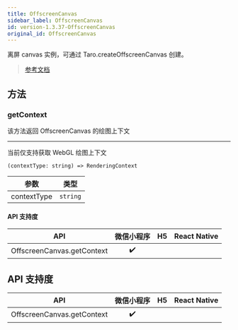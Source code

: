 ```yaml
---
title: OffscreenCanvas
sidebar_label: OffscreenCanvas
id: version-1.3.37-OffscreenCanvas
original_id: OffscreenCanvas
---
```


离屏 canvas 实例，可通过 Taro.createOffscreenCanvas 创建。

> [参考文档](https://developers.weixin.qq.com/miniprogram/dev/api/canvas/OffscreenCanvas.html)

## 方法

### getContext

该方法返回 OffscreenCanvas 的绘图上下文

****

当前仅支持获取 WebGL 绘图上下文

```tsx
(contextType: string) => RenderingContext
```

| 参数 | 类型 |
| --- | --- |
| contextType | `string` |

#### API 支持度

| API | 微信小程序 | H5 | React Native |
| :---: | :---: | :---: | :---: |
| OffscreenCanvas.getContext | ✔️ |  |  |

## API 支持度

| API | 微信小程序 | H5 | React Native |
| :---: | :---: | :---: | :---: |
| OffscreenCanvas.getContext | ✔️ |  |  |
